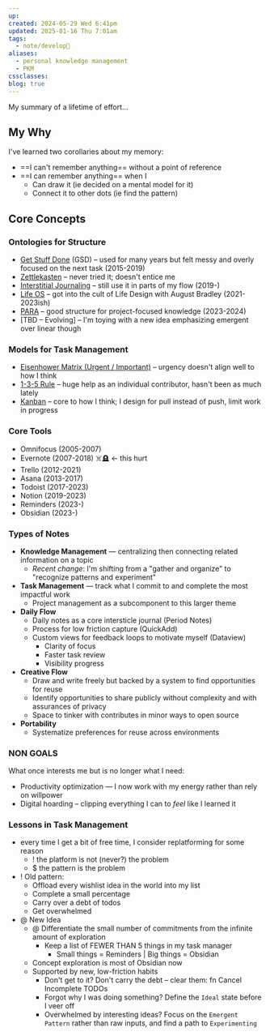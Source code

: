 ```yaml
---
up: 
created: 2024-05-29 Wed 6:41pm
updated: 2025-01-16 Thu 7:01am
tags:
  - note/develop🫚
aliases:
  - personal knowledge management
  - PKM
cssclasses: 
blog: true
---
```

My summary of a lifetime of effort...

## My Why 

I've learned two corollaries about my memory: 

- ==I can't remember anything== without a point of reference
- ==I can remember anything== when I 
	- Can draw it (ie decided on a mental model for it)
	- Connect it to other dots (ie find the pattern)

## Core Concepts

### Ontologies for Structure

- [Get Stuff Done](https://todoist.com/productivity-methods/getting-things-done) (GSD) – used for many years but felt messy and overly focused on the next task (2015-2019)
- [Zettlekasten](https://zettelkasten.de) – never tried it; doesn't entice me
- [Interstitial Journaling](https://betterhumans.pub/replace-your-to-do-list-with-interstitial-journaling-to-increase-productivity-4e43109d15ef) – still use it in parts of my flow (2019-)
- [Life OS](https://www.yearzero.io/) – got into the cult of Life Design with August Bradley (2021-2023ish)
- [PARA](https://fortelabs.com/blog/para/) – good structure for project-focused knowledge (2023-2024)
- [TBD – Evolving] – I'm toying with a new idea emphasizing emergent over linear though 

### Models for Task Management

- [Eisenhower Matrix (Urgent / Important)](https://todoist.com/productivity-methods/eisenhower-matrix) – urgency doesn't align well to how I think
- [1-3-5 Rule](https://www.themuse.com/advice/a-better-todo-list-the-135-rule) – huge help as an individual contributor, hasn't been as much lately 
- [Kanban](https://www.atlassian.com/agile/kanban#:~:text=In%20Japanese%2C%20kanban%20literally%20translates,in%20a%20highly%20visual%20manner.) – core to how I think; I design for pull instead of push, limit work in progress 

### Core Tools 

- Omnifocus (2005-2007)
- Evernote (2007-2018) ☠️🪦 <- this hurt
- Trello (2012-2021)
- Asana (2013-2017)
- Todoist (2017-2023)
- Notion (2019-2023)
- Reminders (2023-)
- Obsidian (2023-)

### Types of Notes

- **Knowledge Management** — centralizing then connecting related information on a topic
	- *Recent change*: I'm shifting from a "gather and organize" to "recognize patterns and experiment" 
- **Task Management** — track what I commit to and complete the most impactful work
	- Project management as a subcomponent to this larger theme
- **Daily Flow**
	- Daily notes as a core intersticle journal (Period Notes)
	- Process for low friction capture (QuickAdd)
	- Custom views for feedback loops to motivate myself (Dataview)
		- Clarity of focus
		- Faster task review
		- Visibility progress
- **Creative Flow**
	- Draw and write freely but backed by a system to find opportunities for reuse
	- Identify opportunities to share publicly without complexity and with assurances of privacy
	- Space to tinker with contributes in minor ways to open source
- **Portability**
	- Systematize preferences for reuse across environments

### NON GOALS

What once interests me but is no longer what I need: 
- Productivity optimization — I now work with my energy rather than rely on willpower
- Digital hoarding – clipping everything I can to *feel* like I learned it

### Lessons in Task Management

- every time I get a bit of free time, I consider replatforming for some reason
	- ! the platform is not (never?) the problem
	- $ the pattern is the problem
- ! Old pattern:
	- Offload every wishlist idea in the world into my list
	- Complete a small percentage
	- Carry over a debt of todos
	- Get overwhelmed
- @ New Idea
	- @ Differentiate the small number of commitments from the infinite amount of exploration 
		- Keep a list of FEWER THAN 5 things in my task manager 
			- Small things = Reminders | Big things = Obsidian
	- Concept exploration is most of Obsidian now
	- Supported by new, low-friction habits
		- Don't get to it? Don't carry the debt – clear them: fn Cancel Incomplete TODOs
		- Forgot why I was doing something? Define the `Ideal` state before I veer off
		- Overwhelmed by interesting ideas? Focus on the `Emergent Pattern` rather than raw inputs, and find a path to `Experimenting`